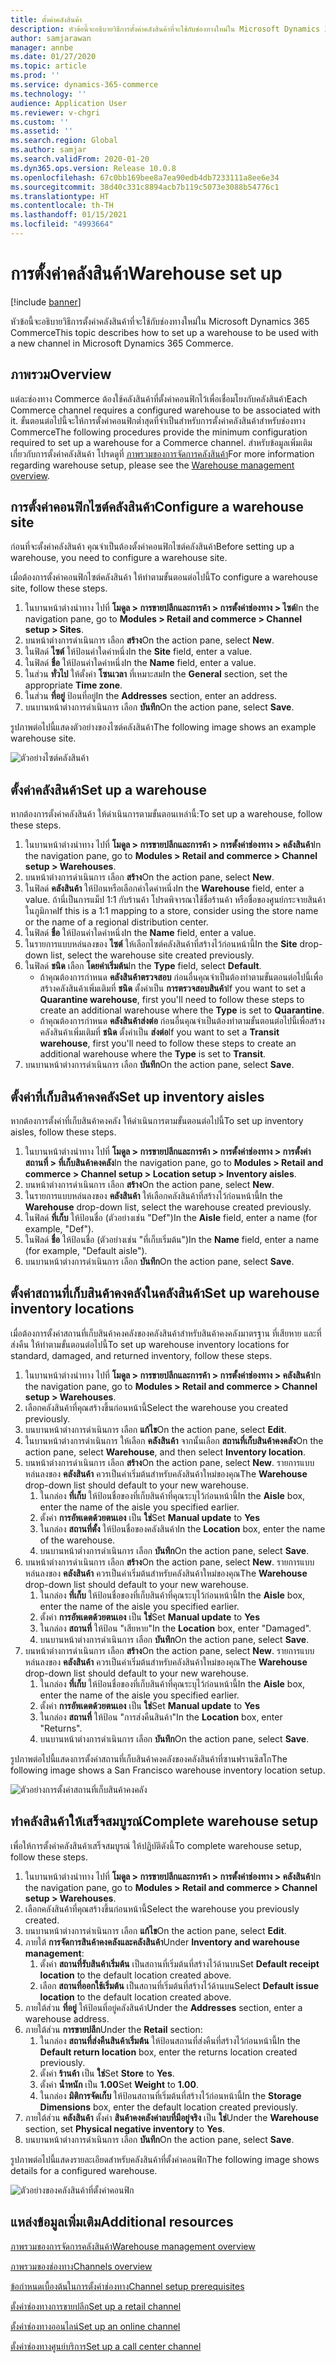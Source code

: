 ```yaml
---
title: ตั้งค่าคลังสินค้า
description: หัวข้อนี้จะอธิบายวิธีการตั้งค่าคลังสินค้าที่จะใช้กับช่องทางใหม่ใน Microsoft Dynamics 365 Commerce
author: samjarawan
manager: annbe
ms.date: 01/27/2020
ms.topic: article
ms.prod: ''
ms.service: dynamics-365-commerce
ms.technology: ''
audience: Application User
ms.reviewer: v-chgri
ms.custom: ''
ms.assetid: ''
ms.search.region: Global
ms.author: samjar
ms.search.validFrom: 2020-01-20
ms.dyn365.ops.version: Release 10.0.8
ms.openlocfilehash: 67c0bb169bee8a7ea90edb4db7233111a8ee6e34
ms.sourcegitcommit: 38d40c331c8894acb7b119c5073e3088b54776c1
ms.translationtype: HT
ms.contentlocale: th-TH
ms.lasthandoff: 01/15/2021
ms.locfileid: "4993664"
---
```

# <a name="warehouse-set-up"></a><span data-ttu-id="f5ad3-103">การตั้งค่าคลังสินค้า</span><span class="sxs-lookup"><span data-stu-id="f5ad3-103">Warehouse set up</span></span>


[!include [banner](includes/banner.md)]

<span data-ttu-id="f5ad3-104">หัวข้อนี้จะอธิบายวิธีการตั้งค่าคลังสินค้าที่จะใช้กับช่องทางใหม่ใน Microsoft Dynamics 365 Commerce</span><span class="sxs-lookup"><span data-stu-id="f5ad3-104">This topic describes how to set up a warehouse to be used with a new channel in Microsoft Dynamics 365 Commerce.</span></span>

## <a name="overview"></a><span data-ttu-id="f5ad3-105">ภาพรวม</span><span class="sxs-lookup"><span data-stu-id="f5ad3-105">Overview</span></span>

<span data-ttu-id="f5ad3-106">แต่ละช่องทาง Commerce ต้องใช้คลังสินค้าที่ตั้งค่าคอนฟิกไว้เพื่อเชื่อมโยงกับคลังสินค้า</span><span class="sxs-lookup"><span data-stu-id="f5ad3-106">Each Commerce channel requires a configured warehouse to be associated with it.</span></span> <span data-ttu-id="f5ad3-107">ขั้นตอนต่อไปนี้จะให้การตั้งค่าคอนฟิกต่ำสุดที่จำเป็นสำหรับการตั้งค่าคลังสินค้าสำหรับช่องทาง Commerce</span><span class="sxs-lookup"><span data-stu-id="f5ad3-107">The following procedures provide the minimum configuration required to set up a warehouse for a Commerce channel.</span></span> <span data-ttu-id="f5ad3-108">สำหรับข้อมูลเพิ่มเติมเกี่ยวกับการตั้งค่าคลังสินค้า โปรดดูที่ [ภาพรวมของการจัดการคลังสินค้า](../supply-chain/warehousing/warehouse-management-overview.md?toc=/dynamics365/commerce/toc.json)</span><span class="sxs-lookup"><span data-stu-id="f5ad3-108">For more information regarding warehouse setup, please see the [Warehouse management overview](../supply-chain/warehousing/warehouse-management-overview.md?toc=/dynamics365/commerce/toc.json).</span></span>

## <a name="configure-a-warehouse-site"></a><span data-ttu-id="f5ad3-109">การตั้งค่าคอนฟิกไซต์คลังสินค้า</span><span class="sxs-lookup"><span data-stu-id="f5ad3-109">Configure a warehouse site</span></span>

<span data-ttu-id="f5ad3-110">ก่อนที่จะตั้งค่าคลังสินค้า คุณจำเป็นต้องตั้งค่าคอนฟิกไซต์คลังสินค้า</span><span class="sxs-lookup"><span data-stu-id="f5ad3-110">Before setting up a warehouse, you need to configure a warehouse site.</span></span>

<span data-ttu-id="f5ad3-111">เมื่อต้องการตั้งค่าคอนฟิกไซต์คลังสินค้า ให้ทำตามขั้นตอนต่อไปนี้</span><span class="sxs-lookup"><span data-stu-id="f5ad3-111">To configure a warehouse site, follow these steps.</span></span>

1. <span data-ttu-id="f5ad3-112">ในบานหน้าต่างนำทาง ไปที่ **โมดูล \> การขายปลีกและการค้า \> การตั้งค่าช่องทาง \> ไซต์**</span><span class="sxs-lookup"><span data-stu-id="f5ad3-112">In the navigation pane, go to **Modules \> Retail and commerce \> Channel setup \> Sites**.</span></span>
1. <span data-ttu-id="f5ad3-113">บนหน้าต่างการดำเนินการ เลือก **สร้าง**</span><span class="sxs-lookup"><span data-stu-id="f5ad3-113">On the action pane, select **New**.</span></span>
1. <span data-ttu-id="f5ad3-114">ในฟิลด์ **ไซต์** ให้ป้อนค่าใดค่าหนึ่ง</span><span class="sxs-lookup"><span data-stu-id="f5ad3-114">In the **Site** field, enter a value.</span></span>
1. <span data-ttu-id="f5ad3-115">ในฟิลด์ **ชื่อ** ให้ป้อนค่าใดค่าหนึ่ง</span><span class="sxs-lookup"><span data-stu-id="f5ad3-115">In the **Name** field, enter a value.</span></span>
1. <span data-ttu-id="f5ad3-116">ในส่วน **ทั่วไป** ให้ตั้งค่า **โซนเวลา** ที่เหมาะสม</span><span class="sxs-lookup"><span data-stu-id="f5ad3-116">In the **General** section, set the appropriate **Time zone**.</span></span>
1. <span data-ttu-id="f5ad3-117">ในส่วน **ที่อยู่** ป้อนที่อยู่</span><span class="sxs-lookup"><span data-stu-id="f5ad3-117">In the **Addresses** section, enter an address.</span></span>
1. <span data-ttu-id="f5ad3-118">บนบานหน้าต่างการดำเนินการ เลือก **บันทึก**</span><span class="sxs-lookup"><span data-stu-id="f5ad3-118">On the action pane, select **Save**.</span></span>

<span data-ttu-id="f5ad3-119">รูปภาพต่อไปนี้แสดงตัวอย่างของไซต์คลังสินค้า</span><span class="sxs-lookup"><span data-stu-id="f5ad3-119">The following image shows an example warehouse site.</span></span>

![ตัวอย่างไซต์คลังสินค้า](media/warehouse-site.png)

## <a name="set-up-a-warehouse"></a><span data-ttu-id="f5ad3-121">ตั้งค่าคลังสินค้า</span><span class="sxs-lookup"><span data-stu-id="f5ad3-121">Set up a warehouse</span></span>

<span data-ttu-id="f5ad3-122">หากต้องการตั้งค่าคลังสินค้า ให้ดำเนินการตามขั้นตอนเหล่านี้:</span><span class="sxs-lookup"><span data-stu-id="f5ad3-122">To set up a warehouse, follow these steps.</span></span>

1. <span data-ttu-id="f5ad3-123">ในบานหน้าต่างนำทาง ไปที่ **โมดูล \> การขายปลีกและการค้า \> การตั้งค่าช่องทาง \> คลังสินค้า**</span><span class="sxs-lookup"><span data-stu-id="f5ad3-123">In the navigation pane, go to **Modules \> Retail and commerce \> Channel setup \> Warehouses**.</span></span>
1. <span data-ttu-id="f5ad3-124">บนหน้าต่างการดำเนินการ เลือก **สร้าง**</span><span class="sxs-lookup"><span data-stu-id="f5ad3-124">On the action pane, select **New**.</span></span>
1. <span data-ttu-id="f5ad3-125">ในฟิลด์ **คลังสินค้า** ให้ป้อนหรือเลือกค่าใดค่าหนึ่ง</span><span class="sxs-lookup"><span data-stu-id="f5ad3-125">In the **Warehouse** field, enter a value.</span></span>  <span data-ttu-id="f5ad3-126">ถ้านี่เป็นการแม็ป 1:1 กับร้านค้า โปรดพิจารณาใช้ชื่อร้านค้า หรือชื่อของศูนย์กระจายสินค้าในภูมิภาค</span><span class="sxs-lookup"><span data-stu-id="f5ad3-126">If this is a 1:1 mapping to a store, consider using the store name or the name of a regional distribution center.</span></span>
1. <span data-ttu-id="f5ad3-127">ในฟิลด์ **ชื่อ** ให้ป้อนค่าใดค่าหนึ่ง</span><span class="sxs-lookup"><span data-stu-id="f5ad3-127">In the **Name** field, enter a value.</span></span>
1. <span data-ttu-id="f5ad3-128">ในรายการแบบหล่นลงของ **ไซต์** ให้เลือกไซต์คลังสินค้าที่สร้างไว้ก่อนหน้านี้</span><span class="sxs-lookup"><span data-stu-id="f5ad3-128">In the **Site** drop-down list, select the warehouse site created previously.</span></span>
1. <span data-ttu-id="f5ad3-129">ในฟิลด์ **ชนิด** เลือก **โดยค่าเริ่มต้น**</span><span class="sxs-lookup"><span data-stu-id="f5ad3-129">In the **Type** field, select **Default**.</span></span>
    - <span data-ttu-id="f5ad3-130">ถ้าคุณต้องการกำหนด **คลังสินค้าตรวจสอบ** ก่อนอื่นคุณจำเป็นต้องทำตามขั้นตอนต่อไปนี้เพื่อสร้างคลังสินค้าเพิ่มเติมที่ **ชนิด** ตั้งค่าเป็น **การตรวจสอบสินค้า**</span><span class="sxs-lookup"><span data-stu-id="f5ad3-130">If you want to set a **Quarantine warehouse**, first you'll need to follow these steps to create an additional warehouse where the **Type** is set to **Quarantine**.</span></span>
    - <span data-ttu-id="f5ad3-131">ถ้าคุณต้องการกำหนด **คลังสินค้าส่งต่อ** ก่อนอื่นคุณจำเป็นต้องทำตามขั้นตอนต่อไปนี้เพื่อสร้างคลังสินค้าเพิ่มเติมที่ **ชนิด** ตั้งค่าเป็น **ส่งต่อ**</span><span class="sxs-lookup"><span data-stu-id="f5ad3-131">If you want to set a **Transit warehouse**, first you'll need to follow these steps to create an additional warehouse where the **Type** is set to **Transit**.</span></span>
1. <span data-ttu-id="f5ad3-132">บนบานหน้าต่างการดำเนินการ เลือก **บันทึก**</span><span class="sxs-lookup"><span data-stu-id="f5ad3-132">On the action pane, select **Save**.</span></span>

## <a name="set-up-inventory-aisles"></a><span data-ttu-id="f5ad3-133">ตั้งค่าที่เก็บสินค้าคงคลัง</span><span class="sxs-lookup"><span data-stu-id="f5ad3-133">Set up inventory aisles</span></span>

<span data-ttu-id="f5ad3-134">หากต้องการตั้งค่าที่เก็บสินค้าคงคลัง ให้ดำเนินการตามขั้นตอนต่อไปนี้</span><span class="sxs-lookup"><span data-stu-id="f5ad3-134">To set up inventory aisles, follow these steps.</span></span>

1. <span data-ttu-id="f5ad3-135">ในบานหน้าต่างนำทาง ไปที่ **โมดูล \> การขายปลีกและการค้า \> การตั้งค่าช่องทาง \> การตั้งค่าสถานที่ \> ที่เก็บสินค้าคงคลัง**</span><span class="sxs-lookup"><span data-stu-id="f5ad3-135">In the navigation pane, go to **Modules \> Retail and commerce \> Channel setup \> Location setup \> Inventory aisles**.</span></span>
1. <span data-ttu-id="f5ad3-136">บนหน้าต่างการดำเนินการ เลือก **สร้าง**</span><span class="sxs-lookup"><span data-stu-id="f5ad3-136">On the action pane, select **New**.</span></span>
1. <span data-ttu-id="f5ad3-137">ในรายการแบบหล่นลงของ **คลังสินค้า** ให้เลือกคลังสินค้าที่สร้างไว้ก่อนหน้านี้</span><span class="sxs-lookup"><span data-stu-id="f5ad3-137">In the **Warehouse** drop-down list, select the warehouse created previously.</span></span>
1. <span data-ttu-id="f5ad3-138">ในฟิลด์ **ที่เก็บ** ให้ป้อนชื่อ (ตัวอย่างเช่น "Def")</span><span class="sxs-lookup"><span data-stu-id="f5ad3-138">In the **Aisle** field, enter a name (for example, "Def").</span></span>
1. <span data-ttu-id="f5ad3-139">ในฟิลด์ **ชื่อ** ให้ป้อนชื่อ (ตัวอย่างเช่น "ที่เก็บเริ่มต้น")</span><span class="sxs-lookup"><span data-stu-id="f5ad3-139">In the **Name** field, enter a name (for example, "Default aisle").</span></span>
1. <span data-ttu-id="f5ad3-140">บนบานหน้าต่างการดำเนินการ เลือก **บันทึก**</span><span class="sxs-lookup"><span data-stu-id="f5ad3-140">On the action pane, select **Save**.</span></span>

## <a name="set-up-warehouse-inventory-locations"></a><span data-ttu-id="f5ad3-141">ตั้งค่าสถานที่เก็บสินค้าคงคลังในคลังสินค้า</span><span class="sxs-lookup"><span data-stu-id="f5ad3-141">Set up warehouse inventory locations</span></span>

<span data-ttu-id="f5ad3-142">เมื่อต้องการตั้งค่าสถานที่เก็บสินค้าคงคลังของคลังสินค้าสำหรับสินค้าคงคลังมาตรฐาน ที่เสียหาย และที่ส่งคืน ให้ทำตามขั้นตอนต่อไปนี้</span><span class="sxs-lookup"><span data-stu-id="f5ad3-142">To set up warehouse inventory locations for standard, damaged, and returned inventory, follow these steps.</span></span>

1. <span data-ttu-id="f5ad3-143">ในบานหน้าต่างนำทาง ไปที่ **โมดูล \> การขายปลีกและการค้า \> การตั้งค่าช่องทาง \> คลังสินค้า**</span><span class="sxs-lookup"><span data-stu-id="f5ad3-143">In the navigation pane, go to **Modules \> Retail and commerce \> Channel setup \> Warehouses**.</span></span>
1. <span data-ttu-id="f5ad3-144">เลือกคลังสินค้าที่คุณสร้างขึ้นก่อนหน้านี้</span><span class="sxs-lookup"><span data-stu-id="f5ad3-144">Select the warehouse you created previously.</span></span>
1. <span data-ttu-id="f5ad3-145">บนบานหน้าต่างการดำเนินการ เลือก **แก้ไข**</span><span class="sxs-lookup"><span data-stu-id="f5ad3-145">On the action pane, select **Edit**.</span></span>
1. <span data-ttu-id="f5ad3-146">ในบานหน้าต่างการดำเนินการ ให้เลือก **คลังสินค้า** จากนั้นเลือก **สถานที่เก็บสินค้าคงคลัง**</span><span class="sxs-lookup"><span data-stu-id="f5ad3-146">On the action pane, select **Warehouse**, and then select **Inventory location**.</span></span>
1. <span data-ttu-id="f5ad3-147">บนหน้าต่างการดำเนินการ เลือก **สร้าง**</span><span class="sxs-lookup"><span data-stu-id="f5ad3-147">On the action pane, select **New**.</span></span> <span data-ttu-id="f5ad3-148">รายการแบบหล่นลงของ **คลังสินค้า** ควรเป็นค่าเริ่มต้นสำหรับคลังสินค้าใหม่ของคุณ</span><span class="sxs-lookup"><span data-stu-id="f5ad3-148">The **Warehouse** drop-down list should default to your new warehouse.</span></span>
    1. <span data-ttu-id="f5ad3-149">ในกล่อง **ที่เก็บ** ให้ป้อนชื่อของที่เก็บสินค้าที่คุณระบุไว้ก่อนหน้านี้</span><span class="sxs-lookup"><span data-stu-id="f5ad3-149">In the **Aisle** box, enter the name of the aisle you specified earlier.</span></span> 
    1. <span data-ttu-id="f5ad3-150">ตั้งค่า **การอัพเดตด้วยตนเอง** เป็น **ใช่**</span><span class="sxs-lookup"><span data-stu-id="f5ad3-150">Set **Manual update** to **Yes**</span></span>
    1. <span data-ttu-id="f5ad3-151">ในกล่อง **สถานที่ตั้ง** ให้ป้อนชื่อของคลังสินค้า</span><span class="sxs-lookup"><span data-stu-id="f5ad3-151">In the **Location** box, enter the name of the warehouse.</span></span>
    1. <span data-ttu-id="f5ad3-152">บนบานหน้าต่างการดำเนินการ เลือก **บันทึก**</span><span class="sxs-lookup"><span data-stu-id="f5ad3-152">On the action pane, select **Save**.</span></span>
 1. <span data-ttu-id="f5ad3-153">บนหน้าต่างการดำเนินการ เลือก **สร้าง**</span><span class="sxs-lookup"><span data-stu-id="f5ad3-153">On the action pane, select **New**.</span></span>  <span data-ttu-id="f5ad3-154">รายการแบบหล่นลงของ **คลังสินค้า** ควรเป็นค่าเริ่มต้นสำหรับคลังสินค้าใหม่ของคุณ</span><span class="sxs-lookup"><span data-stu-id="f5ad3-154">The **Warehouse** drop-down list should default to your new warehouse.</span></span>
    1. <span data-ttu-id="f5ad3-155">ในกล่อง **ที่เก็บ** ให้ป้อนชื่อของที่เก็บสินค้าที่คุณระบุไว้ก่อนหน้านี้</span><span class="sxs-lookup"><span data-stu-id="f5ad3-155">In the **Aisle** box, enter the name of the aisle you specified earlier.</span></span>  
    1. <span data-ttu-id="f5ad3-156">ตั้งค่า **การอัพเดตด้วยตนเอง** เป็น **ใช่**</span><span class="sxs-lookup"><span data-stu-id="f5ad3-156">Set **Manual update** to **Yes**</span></span>
    1. <span data-ttu-id="f5ad3-157">ในกล่อง **สถานที่** ให้ป้อน "เสียหาย"</span><span class="sxs-lookup"><span data-stu-id="f5ad3-157">In the **Location** box, enter "Damaged".</span></span>
    1. <span data-ttu-id="f5ad3-158">บนบานหน้าต่างการดำเนินการ เลือก **บันทึก**</span><span class="sxs-lookup"><span data-stu-id="f5ad3-158">On the action pane, select **Save**.</span></span>
 1. <span data-ttu-id="f5ad3-159">บนหน้าต่างการดำเนินการ เลือก **สร้าง**</span><span class="sxs-lookup"><span data-stu-id="f5ad3-159">On the action pane, select **New**.</span></span>  <span data-ttu-id="f5ad3-160">รายการแบบหล่นลงของ **คลังสินค้า** ควรเป็นค่าเริ่มต้นสำหรับคลังสินค้าใหม่ของคุณ</span><span class="sxs-lookup"><span data-stu-id="f5ad3-160">The **Warehouse** drop-down list should default to your new warehouse.</span></span>
    1. <span data-ttu-id="f5ad3-161">ในกล่อง **ที่เก็บ** ให้ป้อนชื่อของที่เก็บสินค้าที่คุณระบุไว้ก่อนหน้านี้</span><span class="sxs-lookup"><span data-stu-id="f5ad3-161">In the **Aisle** box, enter the name of the aisle you specified earlier.</span></span> 
    1. <span data-ttu-id="f5ad3-162">ตั้งค่า **การอัพเดตด้วยตนเอง** เป็น **ใช่**</span><span class="sxs-lookup"><span data-stu-id="f5ad3-162">Set **Manual update** to **Yes**</span></span>
    1. <span data-ttu-id="f5ad3-163">ในกล่อง **สถานที่** ให้ป้อน "การส่งคืนสินค้า"</span><span class="sxs-lookup"><span data-stu-id="f5ad3-163">In the **Location** box, enter "Returns".</span></span>
    1. <span data-ttu-id="f5ad3-164">บนบานหน้าต่างการดำเนินการ เลือก **บันทึก**</span><span class="sxs-lookup"><span data-stu-id="f5ad3-164">On the action pane, select **Save**.</span></span>
    
<span data-ttu-id="f5ad3-165">รูปภาพต่อไปนี้แสดงการตั้งค่าสถานที่เก็บสินค้าคงคลังของคลังสินค้าที่ซานฟรานซิสโก</span><span class="sxs-lookup"><span data-stu-id="f5ad3-165">The following image shows a San Francisco warehouse inventory location setup.</span></span>

![ตัวอย่างการตั้งค่าสถานที่เก็บสินค้าคงคลัง](media/warehouse-inventory-locations.png)
    
## <a name="complete-warehouse-setup"></a><span data-ttu-id="f5ad3-167">ทำคลังสินค้าให้เสร็จสมบูรณ์</span><span class="sxs-lookup"><span data-stu-id="f5ad3-167">Complete warehouse setup</span></span>

<span data-ttu-id="f5ad3-168">เพื่อให้การตั้งค่าคลังสินค้าเสร็จสมบูรณ์ ให้ปฏิบัติดังนี้</span><span class="sxs-lookup"><span data-stu-id="f5ad3-168">To complete warehouse setup, follow these steps.</span></span>

1. <span data-ttu-id="f5ad3-169">ในบานหน้าต่างนำทาง ไปที่ **โมดูล \> การขายปลีกและการค้า \> การตั้งค่าช่องทาง \> คลังสินค้า**</span><span class="sxs-lookup"><span data-stu-id="f5ad3-169">In the navigation pane, go to **Modules \> Retail and commerce \> Channel setup \> Warehouses**.</span></span>
1. <span data-ttu-id="f5ad3-170">เลือกคลังสินค้าที่คุณสร้างขึ้นก่อนหน้านี้</span><span class="sxs-lookup"><span data-stu-id="f5ad3-170">Select the warehouse you previously created.</span></span>
1. <span data-ttu-id="f5ad3-171">บนบานหน้าต่างการดำเนินการ เลือก **แก้ไข**</span><span class="sxs-lookup"><span data-stu-id="f5ad3-171">On the action pane, select **Edit**.</span></span>
1. <span data-ttu-id="f5ad3-172">ภายใต้ **การจัดการสินค้าคงคลังและคลังสินค้า**</span><span class="sxs-lookup"><span data-stu-id="f5ad3-172">Under **Inventory and warehouse management**:</span></span>
    1. <span data-ttu-id="f5ad3-173">ตั้งค่า **สถานที่รับสินค้าเริ่มต้น** เป็นสถานที่เริ่มต้นที่สร้างไว้ด้านบน</span><span class="sxs-lookup"><span data-stu-id="f5ad3-173">Set **Default receipt location** to the default location created above.</span></span>
    1. <span data-ttu-id="f5ad3-174">เลือก **สถานที่ออกใช้เริ่มต้น** เป็นสถานที่เริ่มต้นที่สร้างไว้ด้านบน</span><span class="sxs-lookup"><span data-stu-id="f5ad3-174">Select **Default issue location** to the default location created above.</span></span>
1. <span data-ttu-id="f5ad3-175">ภายใต้ส่วน **ที่อยู่** ให้ป้อนที่อยู่คลังสินค้า</span><span class="sxs-lookup"><span data-stu-id="f5ad3-175">Under the **Addresses** section, enter a warehouse address.</span></span>
1. <span data-ttu-id="f5ad3-176">ภายใต้ส่วน **การขายปลีก**</span><span class="sxs-lookup"><span data-stu-id="f5ad3-176">Under the **Retail** section:</span></span> 
    1. <span data-ttu-id="f5ad3-177">ในกล่อง **สถานที่ส่งคืนสินค้าเริ่มต้น** ให้ป้อนสถานที่ส่งคืนที่สร้างไว้ก่อนหน้านี้</span><span class="sxs-lookup"><span data-stu-id="f5ad3-177">In the **Default return location** box, enter the returns location created previously.</span></span>
    1. <span data-ttu-id="f5ad3-178">ตั้งค่า **ร้านค้า** เป็น **ใช่**</span><span class="sxs-lookup"><span data-stu-id="f5ad3-178">Set **Store** to **Yes**.</span></span>
    1. <span data-ttu-id="f5ad3-179">ตั้งค่า **น้ำหนัก** เป็น **1.00**</span><span class="sxs-lookup"><span data-stu-id="f5ad3-179">Set **Weight** to **1.00**.</span></span> 
    1. <span data-ttu-id="f5ad3-180">ในกล่อง **มิติการจัดเก็บ** ให้ป้อนสถานที่เริ่มต้นที่สร้างไว้ก่อนหน้านี้</span><span class="sxs-lookup"><span data-stu-id="f5ad3-180">In the **Storage Dimensions** box, enter the default location created previously.</span></span>
1. <span data-ttu-id="f5ad3-181">ภายใต้ส่วน **คลังสินค้า** ตั้งค่า **สินค้าคงคลังค่าลบที่มีอยู่จริง** เป็น **ใช่**</span><span class="sxs-lookup"><span data-stu-id="f5ad3-181">Under the **Warehouse** section, set **Physical negative inventory** to **Yes**.</span></span>
1. <span data-ttu-id="f5ad3-182">บนบานหน้าต่างการดำเนินการ เลือก **บันทึก**</span><span class="sxs-lookup"><span data-stu-id="f5ad3-182">On the action pane, select **Save**.</span></span>

<span data-ttu-id="f5ad3-183">รูปภาพต่อไปนี้แสดงรายละเอียดสำหรับคลังสินค้าที่ตั้งค่าคอนฟิก</span><span class="sxs-lookup"><span data-stu-id="f5ad3-183">The following image shows details for a configured warehouse.</span></span>

![ตัวอย่างของคลังสินค้าที่ตั้งค่าคอนฟิก](media/warehouse-sample.png)

## <a name="additional-resources"></a><span data-ttu-id="f5ad3-185">แหล่งข้อมูลเพิ่มเติม</span><span class="sxs-lookup"><span data-stu-id="f5ad3-185">Additional resources</span></span>

[<span data-ttu-id="f5ad3-186">ภาพรวมของการจัดการคลังสินค้า</span><span class="sxs-lookup"><span data-stu-id="f5ad3-186">Warehouse management overview</span></span>](../supply-chain/warehousing/warehouse-management-overview.md?toc=/dynamics365/commerce/toc.json)

[<span data-ttu-id="f5ad3-187">ภาพรวมของช่องทาง</span><span class="sxs-lookup"><span data-stu-id="f5ad3-187">Channels overview</span></span>](channels-overview.md)

[<span data-ttu-id="f5ad3-188">ข้อกำหนดเบื้องต้นในการตั้งค่าช่องทาง</span><span class="sxs-lookup"><span data-stu-id="f5ad3-188">Channel setup prerequisites</span></span>](channels-prerequisites.md)

[<span data-ttu-id="f5ad3-189">ตั้งค่าช่องทางการขายปลีก</span><span class="sxs-lookup"><span data-stu-id="f5ad3-189">Set up a retail channel</span></span>](channel-setup-retail.md)
    
[<span data-ttu-id="f5ad3-190">ตั้งค่าช่องทางออนไลน์</span><span class="sxs-lookup"><span data-stu-id="f5ad3-190">Set up an online channel</span></span>](channel-setup-online.md)

[<span data-ttu-id="f5ad3-191">ตั้งค่าช่องทางศูนย์บริการ</span><span class="sxs-lookup"><span data-stu-id="f5ad3-191">Set up a call center channel</span></span>](channel-setup-callcenter.md)





